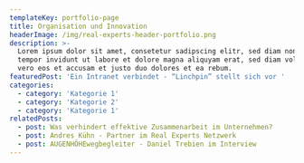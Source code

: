 ```yaml
---
templateKey: portfolio-page
title: Organisation und Innovation
headerImage: /img/real-experts-header-portfolio.png
description: >-
  Lorem ipsum dolor sit amet, consetetur sadipscing elitr, sed diam nonumy irmod
  tempor invidunt ut labore et dolore magna aliquyam erat, sed diam voluptua. At
  vero eos et accusam et justo duo dolores et ea rebum.
featuredPost: 'Ein Intranet verbindet - “Linchpin” stellt sich vor '
categories:
  - category: 'Kategorie 1'
  - category: 'Kategorie 2'
  - category: 'Kategorie 1'
relatedPosts:
  - post: Was verhindert effektive Zusammenarbeit im Unternehmen?
  - post: Andres Kühn - Partner im Real Experts Netzwerk
  - post: AUGENHÖHEwegbegleiter - Daniel Trebien im Interview
---
```


